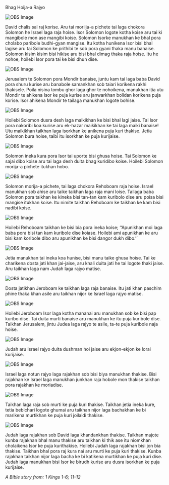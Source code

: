 Bhag Hoija-a Rajyo

![OBS Image](https://cdn.door43.org/obs/jpg/360px/obs-en-18-01.jpg)

David chalis sal raj korise. Aru tai moriija-a pichete tai laga chokora Solomon he Israel laga raja hoise. Isor Solomon logote kotha koise aru tai ki mangibole mon ase mangibi koise.  Solomon Isorke manukhan ke bhal pora cholabo paribole budhi-gyan mangise. Itu kotha hunikena Isor bisi bhal lagise aru tai Solomon ke prithibi te sob pora gyani thaka manu banaise. Solomon kisim kisim bisi hikise aru bisi bhal dimag thaka raja hoise. Itu he nohoe, hoilebi Isor pora tai ke bisi dhun dise. 

![OBS Image](https://cdn.door43.org/obs/jpg/360px/obs-en-18-02.jpg)

Jerusalem te Solomon pora Mondir banaise, juntu kam tai laga baba David pora shuru kurise aru banabole samankhan sob taiari korikena rakhi thakisele. Poila nisina tombu ghor laga ghor te nohoikena, manukhan itia utu Mondir te ahikena Isor ke puja kurise aru janwarkhan bolidan korikena puja korise.  Isor ahikena Mondir te tailaga manukhan logote bohise. 

![OBS Image](https://cdn.door43.org/obs/jpg/360px/obs-en-18-03.jpg)

Hoilebi Solomon dusra desh laga maikikhan ke bisi bhal lagi jaise. Tai Isor pora nakoribi koa kurise aru ek-hazar maikikhan ke tai laga maiki banaise! Utu maikikhan taikhan laga isorkhan ke anikena puja kuri thakise. Jetia Solomon bura hoise, taibi itu isorkhan ke puja kurijaise. 

![OBS Image](https://cdn.door43.org/obs/jpg/360px/obs-en-18-04.jpg)

Solomon ineka kura pora Isor tai uporte bisi ghusa hoise. Tai Solomon ke sajai dibo koise aru tai laga desh duita bhag kuridibo koise. Hoilebi Solomon morija-a pichete itukhan hobo. 

![OBS Image](https://cdn.door43.org/obs/jpg/360px/obs-en-18-05.jpg)

Solomon morija-a pichete, tai laga chokora Rehoboam raja hoise. Israel manukhan sob ahise aru taike taikhan laga raja mani loise.  Tailaga baba Solomon pora taikhan ke kineka bisi tan-tan kam kuribolo dise aru poisa bisi mangise itukhan koise. Itu nimite taikhan Rehoboam ke taikhan ke kam bisi nadibi koise. 

![OBS Image](https://cdn.door43.org/obs/jpg/360px/obs-en-18-06.jpg)

Hoilebi Rehoboam taikhan ke bisi bia pora ineka koise; ‘‘Apunikhan moi laga baba pora bisi tan kam kuribole dise koiase. Hoilebi ami apunikhan ke aru bisi kam koribole dibo aru apunikhan ke bisi dangor dukh dibo.’’

![OBS Image](https://cdn.door43.org/obs/jpg/360px/obs-en-18-07.jpg)

Jetia manukhan tai ineka koa hunise, bisi manu taike ghusa hoise. Tai ke charikena dosta jati khan jai-jaise, aru khali duita jati he tai logote thaki jaise. Aru taikhan laga nam Judah laga rajyo matise. 

![OBS Image](https://cdn.door43.org/obs/jpg/360px/obs-en-18-08.jpg)

Dosta jatikhan Jeroboam ke taikhan laga raja banaise. Itu jati khan paschim phine thaka khan asile aru taikhan nijor ke Israel laga rajyo matise. 

![OBS Image](https://cdn.door43.org/obs/jpg/360px/obs-en-18-09.jpg)

Hoilebi Jeroboam Isor laga kotha mananai aru manukhan sob ke bisi pap kuribo dise. Tai duita murti banaise aru manukhan ke itu puja kuribole dise. Taikhan Jerusalem, jintu Judea laga rajyo te asile, ta-te puja kuribole naja hoise. 

![OBS Image](https://cdn.door43.org/obs/jpg/360px/obs-en-18-10.jpg)

Judah aru Israel rajyo duita dushman hoi jaise aru ekjon-ekjon ke lorai kurijaise. 

![OBS Image](https://cdn.door43.org/obs/jpg/360px/obs-en-18-11.jpg)

Israel laga notun rajyo laga rajakhan sob bisi biya manukhan thakise. Bisi rajakhan ke Israel laga manukhan junkhan raja hobole mon thakise taikhan pora rajakhan ke moriadise. 

![OBS Image](https://cdn.door43.org/obs/jpg/360px/obs-en-18-12.jpg)

Taikhan laga raja sob murti ke puja kuri thakise.  Taikhan jetia ineka kure, tetia bebichari logote ghumai aru taikhan nijor laga bachakhan ke bi marikena murtikhan ke puja kuri joilaidi thakise. 

![OBS Image](https://cdn.door43.org/obs/jpg/360px/obs-en-18-13.jpg)

Judah laga rajakhan sob David laga khandankhan thakise.  Taikhan majote kunba rajakhan bhal manu thakise aru taikhan ki thik ase itu niomkhan cholaikena Isor ke puja kurithakise. Hoilebi Judah laga rajakhan bisi jon bia thakise. Taikhan bhal pora raj kura nai aru murti ke puja kuri thakise. Kunba rajakhan taikhan nijor laga bacha ke bi katikena murtikhan ke puja kuri dise. Judah laga manukhan bisi Isor ke birudh kurise aru dusra isorkhan ke puja kurijaise. 

_A Bible story from: 1 Kings 1-6; 11-12_


